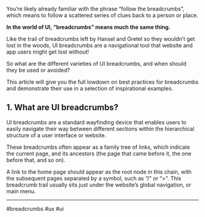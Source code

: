 
You’re likely already familiar with the phrase “follow the breadcrumbs”, which means to follow a scattered series of clues back to a person or place.

**In the world of UI, “breadcrumbs” means much the same thing.**

Like the trail of breadcrumbs left by Hansel and Gretel so they wouldn’t get lost in the woods, UI breadcrumbs are a navigational tool that website and app users might get lost without! 

So what are the different varieties of UI breadcrumbs, and when should they be used or avoided? 

This article will give you the full lowdown on best practices for breadcrumbs and demonstrate their use in a selection of inspirational examples.

## 1. What are UI breadcrumbs?

UI breadcrumbs are a standard wayfinding device that enables users to easily navigate their way between different sections within the hierarchical structure of a user interface or website. 

These breadcrumbs often appear as a family tree of links, which indicate the current page, and its ancestors (the page that came before it, the one before that, and so on). 

A link to the home page should appear as the root node in this chain, with the subsequent pages separated by a symbol, such as “/” or “>”. This breadcrumb trail usually sits just under the website’s global navigation, or main menu.
***
#breadcrumbs #ux #ui